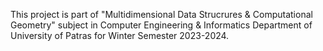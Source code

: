This project is part of "Multidimensional Data Strucrures & Computational Geometry" subject in Computer Engineering & Informatics Department of University of Patras for Winter Semester 2023-2024.
